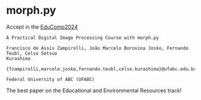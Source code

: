 # morph.py

Accept in the [EduComp2024](https://www.educompbrasil.org/simposio)
```
A Practical Digital Image Processing Course with morph.py

Francisco de Assis Zampirolli, João Marcelo Borovina Josko, Fernando Teubl, Celso Setsuo
Kurashima

{fzampirolli,marcelo.josko,fernando.teubl,celso.kurashima}@ufabc.edu.br

Federal University of ABC (UFABC)
```

The best paper on the Educational and Environmental Resources track!



